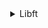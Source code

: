 
<details align="center">
  <summary>Libft</summary>
	<br>
	<a href="evo-sheets/PDFs/libft.pdf" download="libft_kaankny.pdf" target="_blank">DOWNLOAD PDF</a>
	<br>
	<br>
	<img alt="Libft" src="evo-sheets/PNGs/libft.png">
</details>
